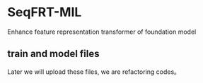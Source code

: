 # SeqFRT-MIL
Enhance feature representation transformer of foundation model

## train and model files
Later we will upload these files, we are refactoring codes。
